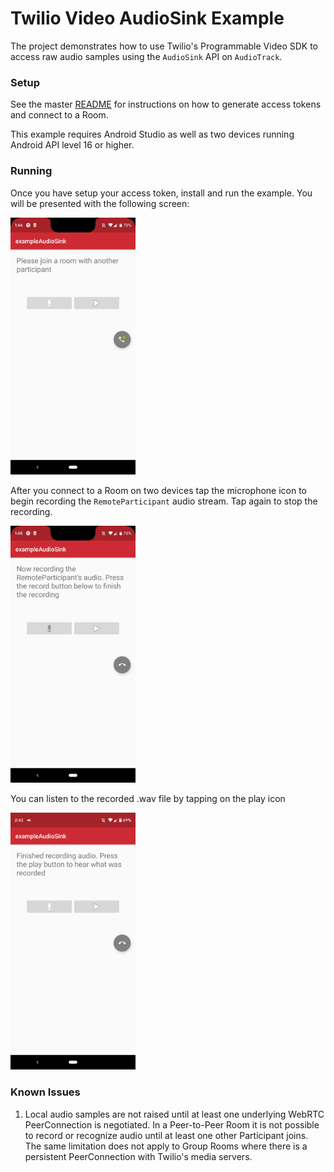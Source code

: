 # Twilio Video AudioSink Example

The project demonstrates how to use Twilio's Programmable Video SDK to access raw audio samples using the `AudioSink` API on `AudioTrack`.

### Setup

See the master [README](https://github.com/twilio/video-quickstart-android/blob/master/README.md) for instructions on how to generate access tokens and connect to a Room.

This example requires Android Studio as well as two devices running Android API level 16 or higher.

### Running

Once you have setup your access token, install and run the example. You will be presented with the following screen:

<kbd><img width="200px" src="../images/quickstart/audio_sink_launched.png"/></kbd>

After you connect to a Room on two devices tap the microphone icon to begin recording the `RemoteParticipant` audio stream. Tap again to stop the recording.

<kbd><img width="200px" src="../images/quickstart/record_audio_sink.png"/></kbd>

You can listen to the recorded .wav file by tapping on the play icon

<kbd><img width="200px" src="../images/quickstart/finished_recording_audio_sink.png"/></kbd>

### Known Issues

1. Local audio samples are not raised until at least one underlying WebRTC PeerConnection is negotiated. In a Peer-to-Peer Room it is not possible to record or recognize audio until at least one other Participant joins. The same limitation does not apply to Group Rooms where there is a persistent PeerConnection with Twilio's media servers.
